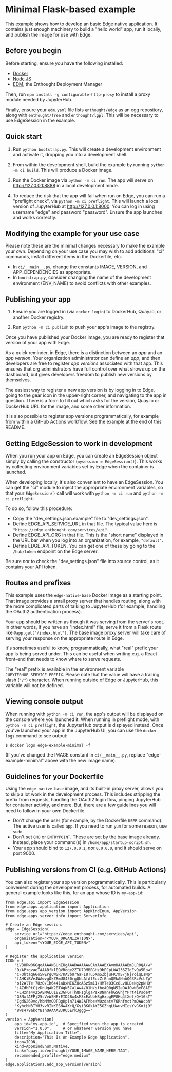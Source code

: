 # Minimal Flask-based example

This example shows how to develop an basic Edge native application.  It
contains just enough machinery to build a "hello world" app, run it locally,
and publish the image for use with Edge.


## Before you begin

Before starting, ensure you have the following installed:

* [Docker](https://docker.com)
* [Node JS](https://nodejs.org)
* [EDM](https://www.enthought.com/edm/), the Enthought Deployment Manager 

Then, run ``npm install -g configurable-http-proxy`` to install a proxy module
needed by JupyterHub. 

Finally, ensure your ``edm.yaml`` file lists ``enthought/edge`` as an egg
repository, along with ``enthought/free`` and ``enthought/lgpl``.  This will be
necessary to use EdgeSession in the example.


## Quick start

1. Run ``python bootstrap.py``.  This will create a development environment
   and activate it, dropping you into a development shell.

2. From within the development shell, build the example by running
   ``python -m ci build``.  This will produce a Docker image.

3. Run the Docker image via ``python -m ci run``.  The app will serve on
   http://127.0.0.1:8888 in a local development mode.

4. To reduce the risk that the app will fail when run on Edge, you can run
   a "preflight check", via ``python -m ci preflight``.  This will launch
   a local version of JupyterHub at http://127.0.0.1:8000.
   You can log in using username "edge" and password "password".  Ensure the
   app launches and works correctly.


## Modifying the example for your use case

Please note these are the minimal changes necessary to make the example your
own.  Depending on your use case you may wish to add additional "ci" commands,
install different items in the Dockerfile, etc.

* In ``ci/__main__.py``, change the constants IMAGE, VERSION, and
  APP_DEPENDENCIES as appropriate.
* In ``bootstrap.py``, consider changing the name of the development
  environment (ENV_NAME) to avoid conflicts with other examples.


## Publishing your app

1. Ensure you are logged in (via ``docker login``) to DockerHub, Quay.io, or
   another Docker registry.

2. Run ``python -m ci publish`` to push your app's image to the registry.

Once you have published your Docker image, you are ready to register that
version of your app with Edge.

As a quick reminder, in Edge, there is a distinction between an _app_ and an
_app version_.  Your organization administrator can define an _app_, and then
developers are free to register _app versions_ associated with that app.  This
ensures that org administrators have full control over what shows up on the
dashboard, but gives developers freedom to publish new versions by themselves.

The easiest way to register a new app version is by logging in to Edge, going
to the gear icon in the upper-right corner, and navigating to the app in
question. There is a form to fill out which asks for the version, Quay.io or
DockerHub URL for the image, and some other information.

It is also possible to register app versions programmatically, for example
from within a GitHub Actions workflow.  See the example at the end of this
README.


## Getting EdgeSession to work in development

When you run your app on Edge, you can create an EdgeSession object simply by
calling the constructor (``mysession = EdgeSession()``).  This works by
collecting environment variables set by Edge when the container is launched.

When developing locally, it's also convenient to have an EdgeSession.  You
can get the "ci" module to inject the appropriate environment variables, so
that your ``EdgeSession()`` call will work with ``python -m ci run`` and
``python -m ci preflight``.  

To do so, follow this procedure:

* Copy the "dev_settings.json.example" file to "dev_settings.json".
* Define EDGE_API_SERVICE_URL in that file.  The typical value here is
  ``"https://edge.enthought.com/services/api"``.
* Define EDGE_API_ORG in that file.  This is the "short name" displayed in
  the URL bar when you log into an organization, for example, ``"default"``.
* Define EDGE_API_TOKEN.  You can get one of these by going to the
  ``/hub/token`` endpoint on the Edge server.

Be sure *not* to check the "dev_settings.json" file into source control, as it
contains your API token.


## Routes and prefixes

This example uses the ``edge-native-base`` Docker image as a starting point.
That image provides a small proxy server that handles routing, along with the
more complicated parts of talking to JupyterHub (for example, handling the
OAuth2 authentication process).

Your app should be written as though it was serving from the server's root.
In other words, if you have an "index.html" file, serve it from a Flask route
like ``@app.get("/index.html")``.  The base image proxy server will take
care of serving your response on the appropriate route in Edge.

It's sometimes useful to know, programmatically, what "real" prefix your app
is being served under.  This can be useful when writing e.g. a React front-end
that needs to know where to serve requests.  

The "real" prefix is available in the environment variable 
``JUPYTERHUB_SERVICE_PREFIX``.  Please note that the value will have a
trailing slash (``"/"``) character.  When running outside of Edge or
JupyterHub, this variable will not be defined.


## Viewing console output

When running with ``python -m ci run``, the app's output will be displayed
on the console where you launched it.  When running in preflight mode, with
``python -m ci preflight``, the JupyterHub output is displayed instead.  Once
you've launched your app in the JupyterHub UI, you can use the ``docker logs``
command to see output:

```
$ docker logs edge-example-minimal -f
```

(If you've changed the IMAGE constant in ``ci/__main__.py``, replace
"edge-example-minimal" above with the new image name).


## Guidelines for your Dockerfile

Using the ``edge-native-base`` image, and its built-in proxy server, allows
you to skip a lot work in the development process.  This includes stripping
the prefix from requests, handling the OAuth2 login flow, pinging JupyterHub
for container activity, and more.  But, there are a few guidelines you will
need to follow in your own Dockerfile.

* Don't change the user (for example, by the Dockerfile ``USER`` command).
  The active user is called ``app``.  If you need to run ``yum`` for some
  reason, use ``sudo``.
* Don't set ``CMD`` or ``ENTRYPOINT``.  These are set by the base image already.
  Instead, place your command(s) in ``/home/app/startup-script.sh``.
* Your app should bind to ``127.0.0.1``, *not* ``0.0.0.0``, and it should serve
  on port 9000.


## Publishing versions from CI (e.g. GitHub Actions)

You can also register your app version programmatically.  This is particularly
convenient during the development process, for automated builds.  A general
example looks like this, for an app whose ID is ``my-app-id``:


```
from edge.api import EdgeSession
from edge.apps.application import Application
from edge.apps.app_version import AppKindEnum, AppVersion
from edge.apps.server_info import ServerInfo

# Create an Edge session.
edge = EdgeSession(
    service_url="https://edge.enthought.com/services/api",
    organization="<YOUR_ORGANIZATION>",
    api_token="<YOUR_EDGE_API_TOKEN>"
)

# Register the application version
ICON = (
    "iVBORw0KGgoAAAANSUhEUgAAADAAAAAwCAYAAABXAvmHAAAABmJLR0QA/w"
    "D/AP+gvaeTAAABfklEQVRoge2ZTU7DMBBGHz9bECpLWAI36ZIdEvQa5Rpw"
    "CFQhtaq66o5wErgCWSR7KAvbUrGaFI8Tu5XmSZbjuFK/mS/jNjYoiqLsMp"
    "fAHKiBVeJWAwvgOkZ8mUG430rgQhLAfAfEuzZrEnnQEkANnAQG3RcVcLZp"
    "oi2AlTe+7UzO/1h6441aDxMI6ZUcASz5m11/HMTeO3Cc8Lv8LDeNg2pNHQ"
    "jAZdbPtCjzDnUgAK2BTWgN5CalAw4/01H/sfbeAQ0gN5IaOAJGwNBeF8AE"
    "+LHzna4y25AEMALu18Z3GPGTThQFIglgaPsx8NmhFhGSGhjYPrt4iPsdeM"
    "G8NxfAFPj25sVvWSHErEID4Bx4sM3xEaUokBgHxpgEPGHq4tXef/Q+16sT"
    "EgdK269vc/hbMMmQOFBgHpln714WJAFMbe+W0zdatv76RnfmctPmQAWcph"
    "KyhcbN3TYH3vvRIkK0SNwAX+Q/GyiBK0kAYE5GZhgLUwuvMIcsYvGKoij9"
    "8ws479akcYBsnQAAAABJRU5ErkJggg=="
)
version = AppVersion(
    app_id="my-app-id",  # Specified when the app is created
    version="1.0.0",  	 # or whatever version you have
    title="My Application Title",
    description="This Is An Example Edge Application",
    icon=ICON,
    kind=AppKindEnum.Native,
    link="quay.io/enthought/YOUR_IMAGE_NAME_HERE:TAG",
    recommended_profile="edge.medium"
)
edge.applications.add_app_version(version)
```